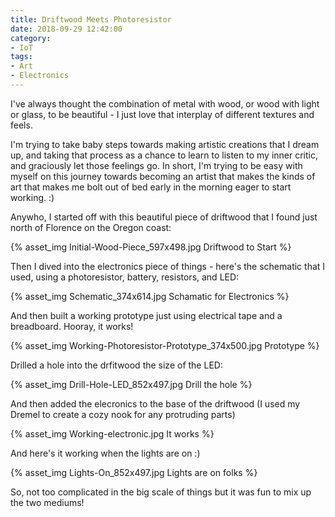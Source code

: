 ```yaml
---
title: Driftwood Meets Photoresistor
date: 2018-09-29 12:42:00
category:
- IoT
tags:
- Art
- Electronics
---
```


I've always thought the combination of metal with wood, or wood with light or glass, to be beautiful - I just love that interplay of different textures and feels. 

I'm trying to take baby steps towards making artistic creations that I dream up, and taking that process as a chance to learn to listen to my inner critic, and graciously let those feelings go. In short, I'm trying to be easy with myself on this journey towards becoming an artist that makes the kinds of art that makes me bolt out of bed early in the morning eager to start working. :)

Anywho, I started off with this beautiful piece of driftwood that I found just north of Florence on the Oregon coast:
&nbsp;

{% asset_img Initial-Wood-Piece_597x498.jpg Driftwood to Start %}

Then I dived into the electronics piece of things - here's the schematic that I used, using a photoresistor, battery, resistors, and LED:
&nbsp;

{% asset_img Schematic_374x614.jpg Schamatic for Electronics %}

And then built a working prototype just using electrical tape and a breadboard. Hooray, it works!
&nbsp;

{% asset_img Working-Photoresistor-Prototype_374x500.jpg Prototype %}

Drilled a hole into the drfitwood the size of the LED:
&nbsp;

{% asset_img Drill-Hole-LED_852x497.jpg Drill the hole %}

And then added the elecronics to the base of the driftwood (I used my Dremel to create a cozy nook for any protruding parts)
&nbsp;

{% asset_img Working-electronic.jpg It works %}

And here's it working when the lights are on :)
&nbsp;

{% asset_img Lights-On_852x497.jpg Lights are on folks %}

So, not too complicated in the big scale of things but it was fun to mix up the two mediums!